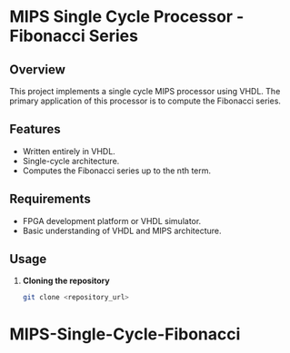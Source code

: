# MIPS Single Cycle Processor - Fibonacci Series

## Overview

This project implements a single cycle MIPS processor using VHDL. The primary application of this processor is to compute the Fibonacci series.

## Features

- Written entirely in VHDL.
- Single-cycle architecture.
- Computes the Fibonacci series up to the nth term.

## Requirements

- FPGA development platform or VHDL simulator.
- Basic understanding of VHDL and MIPS architecture.

## Usage

1. **Cloning the repository**

   ```bash
   git clone <repository_url>
# MIPS-Single-Cycle-Fibonacci
